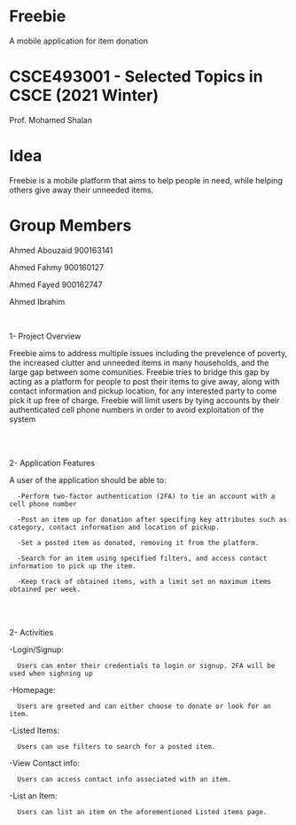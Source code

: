 # Freebie
A mobile application for item donation

# CSCE493001 - Selected Topics in CSCE (2021 Winter)
 Prof. Mohamed Shalan

# Idea
Freebie is a mobile platform that aims to help people in need, while helping others give away their unneeded items.

# Group Members

Ahmed Abouzaid  900163141

Ahmed Fahmy     900160127

Ahmed Fayed     900162747

Ahmed Ibrahim

 <br/>

1- Project Overview

Freebie aims to address multiple issues including the prevelence of poverty, the increased clutter and unneeded items in many households, and the large gap between some comunities. Freebie tries to bridge this gap by acting as a platform for people to post their items to give away, along with contact information and pickup location, for any interested party to come pick it up free of charge. Freebie will limit users by tying accounts by their authenticated cell phone numbers in order to avoid exploitation of the system 
 
 <br/>

 <br/>

2- Application Features

A user of the application should be able to:
      
      -Perform two-factor authentication (2FA) to tie an account with a cell phone number
      
      -Post an item up for donation after specifing key attributes such as category, contact information and location of pickup.
      
      -Set a posted item as donated, removing it from the platform.
      
      -Search for an item using specified filters, and access contact information to pick up the item. 
      
      -Keep track of obtained items, with a limit set on maximum items obtained per week.
      
 <br/>
 
  <br/>
 
 
2- Activities

  -Login/Signup:
  
      Users can enter their credentials to login or signup. 2FA will be used when sighning up 
      
  -Homepage:
  
      Users are greeted and can either choose to donate or look for an item.
      
  -Listed Items:
  
      Users can use filters to search for a posted item.
      
  -View Contact info:
  
      Users can access contact info associated with an item.
      
  -List an Item:
  
      Users can list an item on the aforementioned Listed items page.

 
 <br/>

 



